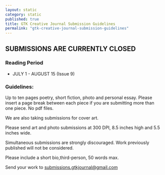 ```yaml
---
layout: static
category: static
published: true
title: GTK Creative Journal Submission Guidelines
permalink: "gtk-creative-journal-submission-guidelines"
---
```





## SUBMISSIONS ARE CURRENTLY CLOSED

### Reading Period

* JULY 1 - AUGUST 15 (Issue 9)

### Guidelines:

Up to ten pages poetry, short fiction, photo and personal essay. Please insert a page break between each piece if you are submitting more than one piece. No pdf files.

We are also taking submissions for cover art.

Please send art and photo submissions at 300 DPI, 8.5 inches high and 5.5 inches wide.

Simultaneous submissions are strongly discouraged. Work previously published will not be considered.

Please include a short bio,third-person, 50 words max.

Send your work to submissions.gtkjournal@gmail.com
